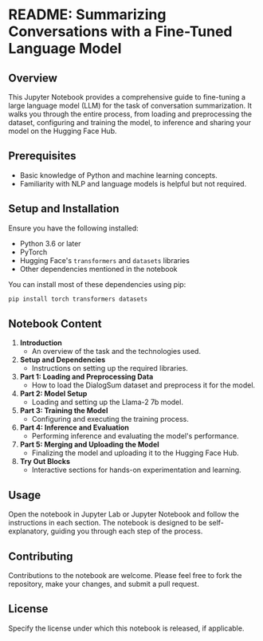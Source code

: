 # README: Summarizing Conversations with a Fine-Tuned Language Model

## Overview
This Jupyter Notebook provides a comprehensive guide to fine-tuning a large language model (LLM) for the task of conversation summarization. It walks you through the entire process, from loading and preprocessing the dataset, configuring and training the model, to inference and sharing your model on the Hugging Face Hub.

## Prerequisites
- Basic knowledge of Python and machine learning concepts.
- Familiarity with NLP and language models is helpful but not required.

## Setup and Installation
Ensure you have the following installed:
- Python 3.6 or later
- PyTorch
- Hugging Face's `transformers` and `datasets` libraries
- Other dependencies mentioned in the notebook

You can install most of these dependencies using pip:
```bash
pip install torch transformers datasets
```

## Notebook Content

1. **Introduction**
   - An overview of the task and the technologies used.
2. **Setup and Dependencies**
   - Instructions on setting up the required libraries.
3. **Part 1: Loading and Preprocessing Data**
   - How to load the DialogSum dataset and preprocess it for the model.
4. **Part 2: Model Setup**
   - Loading and setting up the Llama-2 7b model.
5. **Part 3: Training the Model**
   - Configuring and executing the training process.
6. **Part 4: Inference and Evaluation**
   - Performing inference and evaluating the model's performance.
7. **Part 5: Merging and Uploading the Model**
   - Finalizing the model and uploading it to the Hugging Face Hub.
8. **Try Out Blocks**
   - Interactive sections for hands-on experimentation and learning.

## Usage
Open the notebook in Jupyter Lab or Jupyter Notebook and follow the instructions in each section. The notebook is designed to be self-explanatory, guiding you through each step of the process.

## Contributing
Contributions to the notebook are welcome. Please feel free to fork the repository, make your changes, and submit a pull request.

## License
Specify the license under which this notebook is released, if applicable.

